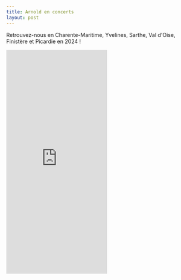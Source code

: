 ```yaml
---
title: Arnold en concerts
layout: post
---
```

Retrouvez-nous en Charente-Maritime, Yvelines, Sarthe, Val d'Oise, Finistère et Picardie en 2024 !

<iframe src="https://www.facebook.com/plugins/video.php?height=476&href=https%3A%2F%2Fwww.facebook.com%2FCreperieLeBelem%2Fvideos%2F2772870609538940%2F&show_text=true&width=267&t=0" width="267" height="591" style="border:none;overflow:hidden" scrolling="no" frameborder="0" allowfullscreen="true" allow="autoplay; clipboard-write; encrypted-media; picture-in-picture; web-share" allowFullScreen="true"></iframe>
